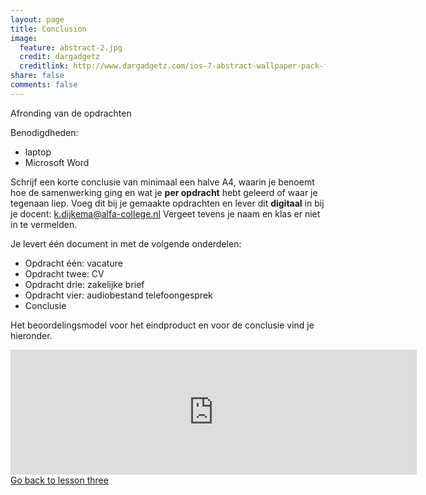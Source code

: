 ```yaml
---
layout: page
title: Conclusion
image:
  feature: abstract-2.jpg
  credit: dargadgetz
  creditlink: http://www.dargadgetz.com/ios-7-abstract-wallpaper-pack-for-iphone-5-and-ipod-touch-retina/
share: false
comments: false
---
```

Afronding van de opdrachten

Benodigdheden:
- laptop
- Microsoft Word

Schrijf een korte conclusie van minimaal een halve A4, waarin je benoemt hoe de samenwerking ging en wat je <b>per opdracht</b> hebt geleerd of waar je tegenaan liep. Voeg dit bij je gemaakte opdrachten en lever dit <b>digitaal</b> in bij je docent: <a href="mailto:k.dijkema@alfa-college.nl">k.dijkema@alfa-college.nl</a> Vergeet tevens je naam en klas er niet in te vermelden.

Je levert één document in met de volgende onderdelen:
- Opdracht één: vacature
- Opdracht twee: CV
- Opdracht drie: zakelijke brief
- Opdracht vier: audiobestand telefoongesprek
- Conclusie

Het beoordelingsmodel voor het eindproduct en voor de conclusie vind je hieronder.

<iframe src="https://drive.google.com/embeddedfolderview?id=0BycjBNS3AKDWc1pxN0lrMVZkWUk#list" width="650" height="200" frameborder="0"></iframe>


<div style="float: left"> 
<a href="{{ site.url }}/groepsopdracht/lesson-three/" class="btn">Go back to lesson three</a>
</div>
